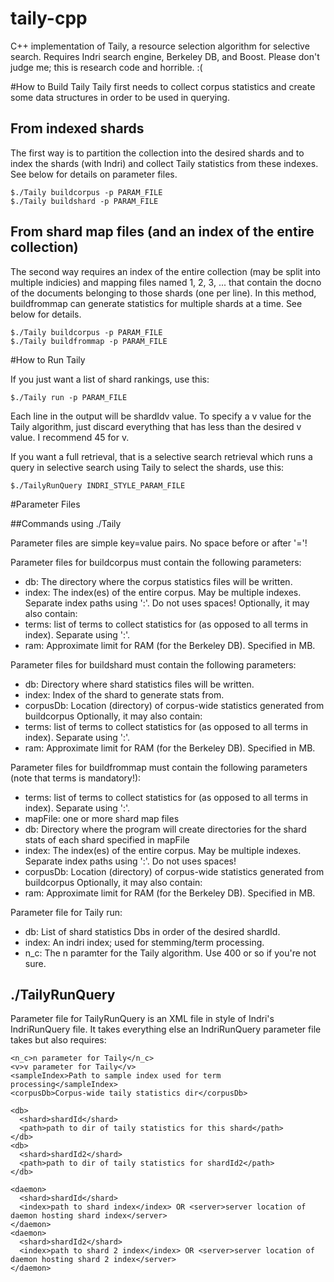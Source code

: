 taily-cpp
=========

C++ implementation of Taily, a resource selection algorithm for selective search. Requires Indri search engine, Berkeley DB, and Boost. Please don't judge me; this is research code and horrible. :(

#How to Build Taily 
Taily first needs to collect corpus statistics and create some data structures in order to be used in querying.

## From indexed shards
The first way is to partition the collection into the desired shards and to index the shards (with Indri) and collect Taily statistics from these indexes. See below for details on parameter files.

```
$./Taily buildcorpus -p PARAM_FILE
$./Taily buildshard -p PARAM_FILE 

```

## From shard map files (and an index of the entire collection)
The second way requires an index of the entire collection (may be split into multiple indicies) and mapping files named 1, 2, 3, ... that contain the docno of the documents belonging to those shards (one per line). In this method, buildfrommap can generate statistics for multiple shards at a time. See below for details.

```
$./Taily buildcorpus -p PARAM_FILE
$./Taily buildfrommap -p PARAM_FILE 
```

#How to Run Taily

If you just want a list of shard rankings, use this:
```
$./Taily run -p PARAM_FILE
```
Each line in the output will be shardId<tab>v value. To specify a v value for the Taily algorithm, just discard everything that has less than the desired v value. I recommend 45 for v. 

If you want a full retrieval, that is a selective search retrieval which runs a query in selective search using Taily to select the shards, use this:
```
$./TailyRunQuery INDRI_STYLE_PARAM_FILE
```

#Parameter Files

##Commands using ./Taily

Parameter files are simple key=value pairs. No space before or after '='! 

Parameter files for buildcorpus must contain the following parameters:
* db: The directory where the corpus statistics files will be written.
* index: The index(es) of the entire corpus. May be multiple indexes. Separate index paths using ':'. Do not uses spaces!
Optionally, it may also contain:
* terms: list of terms to collect statistics for (as opposed to all terms in index). Separate using ':'.
* ram: Approximate limit for RAM (for the Berkeley DB). Specified in MB.

Parameter files for buildshard must contain the following parameters:
* db: Directory where shard statistics files will be written.
* index: Index of the shard to generate stats from.
* corpusDb: Location (directory) of corpus-wide statistics generated from buildcorpus
Optionally, it may also contain:
* terms: list of terms to collect statistics for (as opposed to all terms in index). Separate using ':'.
* ram: Approximate limit for RAM (for the Berkeley DB). Specified in MB.

Parameter files for buildfrommap must contain the following parameters (note that terms is mandatory!):
* terms: list of terms to collect statistics for (as opposed to all terms in index). Separate using ':'.
* mapFile: one or more shard map files
* db: Directory where the program will create directories for the shard stats of each shard specified in mapFile
* index: The index(es) of the entire corpus. May be multiple indexes. Separate index paths using ':'. Do not uses spaces!
* corpusDb: Location (directory) of corpus-wide statistics generated from buildcorpus
Optionally, it may also contain:
* ram: Approximate limit for RAM (for the Berkeley DB). Specified in MB.

Parameter file for Taily run:
* db: List of shard statistics Dbs in order of the desired shardId. 
* index: An indri index; used for stemming/term processing.
* n_c: The n paramter for the Taily algorithm. Use 400 or so if you're not sure.

## ./TailyRunQuery

Parameter file for TailyRunQuery is an XML file in style of Indri's IndriRunQuery file. It takes everything else an IndriRunQuery parameter file takes but also requires:

```
<n_c>n parameter for Taily</n_c>
<v>v parameter for Taily</v>
<sampleIndex>Path to sample index used for term processing</sampleIndex>
<corpusDb>Corpus-wide taily statistics dir</corpusDb>

<db>
  <shard>shardId</shard>
  <path>path to dir of taily statistics for this shard</path>
</db>
<db>
  <shard>shardId2</shard>
  <path>path to dir of taily statistics for shardId2</path>
</db>

<daemon>
  <shard>shardId</shard>
  <index>path to shard index</index> OR <server>server location of daemon hosting shard index</server>
</daemon>
<daemon>
  <shard>shardId2</shard>
  <index>path to shard 2 index</index> OR <server>server location of daemon hosting shard 2 index</server>
</daemon>
```
